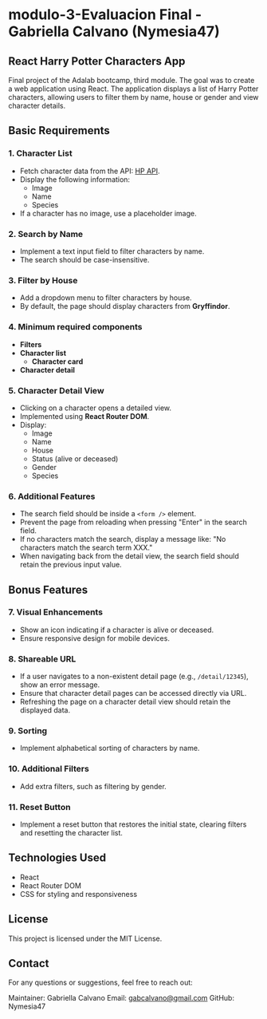 # modulo-3-Evaluacion Final - Gabriella Calvano (Nymesia47)
## React Harry Potter Characters App

Final project of the Adalab bootcamp, third module. The goal was to create a web application using React. The application displays a list of Harry Potter characters, allowing users to filter them by name, house or gender and view character details.

## Basic Requirements

### 1. Character List
- Fetch character data from the API: [HP API](https://hp-api.onrender.com/).
- Display the following information:
  - Image
  - Name
  - Species
- If a character has no image, use a placeholder image.

### 2. Search by Name
- Implement a text input field to filter characters by name.
- The search should be case-insensitive.

### 3. Filter by House
- Add a dropdown menu to filter characters by house.
- By default, the page should display characters from **Gryffindor**.

### 4. Minimum required components
- **Filters**
- **Character list**
  - **Character card**
- **Character detail**

### 5. Character Detail View
- Clicking on a character opens a detailed view.
- Implemented using **React Router DOM**.
- Display:
  - Image
  - Name
  - House
  - Status (alive or deceased)
  - Gender
  - Species

### 6. Additional Features
- The search field should be inside a `<form />` element.
- Prevent the page from reloading when pressing "Enter" in the search field.
- If no characters match the search, display a message like: "No characters match the search term XXX."
- When navigating back from the detail view, the search field should retain the previous input value.

## Bonus Features

### 7. Visual Enhancements
- Show an icon indicating if a character is alive or deceased.
- Ensure responsive design for mobile devices.

### 8. Shareable URL
- If a user navigates to a non-existent detail page (e.g., `/detail/12345`), show an error message.
- Ensure that character detail pages can be accessed directly via URL.
- Refreshing the page on a character detail view should retain the displayed data.

### 9. Sorting
- Implement alphabetical sorting of characters by name.

### 10. Additional Filters
- Add extra filters, such as filtering by gender.

### 11. Reset Button
- Implement a reset button that restores the initial state, clearing filters and resetting the character list.

## Technologies Used
- React
- React Router DOM
- CSS for styling and responsiveness


## License
This project is licensed under the MIT License.

## Contact
For any questions or suggestions, feel free to reach out:

Maintainer: Gabriella Calvano
Email: gabcalvano@gmail.com
GitHub: Nymesia47


